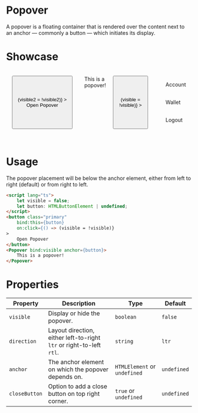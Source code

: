 <script lang="ts">
    import Popover from "$lib/components/Popover.svelte";
    import {IconMenu, IconAccount, IconExit, IconWallet, IconLightMode, IconDarkMode} from "$lib/icons";
    let visible = false;
    let button: HTMLButtonElement | undefined;
    let visible2 = false;
    let button2: HTMLButtonElement | undefined;
</script>

# Popover

A popover is a floating container that is rendered over the content
next to an anchor — commonly a button — which initiates its display.
<br />

# Showcase

<div id="display">
    <button 
        class="primary"
        bind:this={button2} 
        on:click={() => (visible2 = !visible2)}
    >
        Open Popover
    </button>
    <Popover bind:visible={visible2} anchor={button2}>
        This is a popover!
    </Popover>
    <button
        data-tid="account-menu"
        class="icon-only toggle"
        bind:this={button}
        on:click={() => (visible = !visible)}
    >  
        <IconMenu size={40}/>
    </button>
    <Popover bind:visible anchor={button} closeButton>
        <div class="account">
            <span class="account_icon">
                <IconAccount size={34} />
            </span>Account
        </div>
        <div class="account">
            <span class="account_icon">
                <IconWallet size={34}/>
            </span>Wallet
        </div>
        <div class="account">
            <span class="account_icon">
                <IconExit size={34}/>
            </span>Logout
        </div>
    </Popover>
</div>

<style>
    #display {
        padding: 1rem;
        display: flex;
    }
    .account {
        height: 3rem;
        display: flex;
        align-items: center;
    }
    .account:hover {
        cursor: pointer;
    }
    .account_icon {
        margin-right: 1rem;
    }
    .mode {
        display: flex;
        height: 2rem;
        padding: 1rem 0;
        align-items: center;
        justify-content: space-evenly;
        border-radius: 15px;
    }
    .mode:hover {
        cursor: pointer;
    }
    button {
        margin-right: 2rem;
    }
    .selected {
        background-color: grey;
    }
</style>
<br />

# Usage

The popover placement will be below the anchor element, either from left to right (default)
or from right to left.

```html
<script lang="ts">
    let visible = false;
    let button: HTMLButtonElement | undefined;
</script>
<button class="primary"
    bind:this={button}
    on:click={() => (visible = !visible)}
>
    Open Popover
</button>
<Popover bind:visible anchor={button}>
    This is a popover!
</Popover>
```

# Properties

| Property      | Description                                                          | Type                         | Default     |
| ------------- | -------------------------------------------------------------------- | ---------------------------- | ----------- |
| `visible`     | Display or hide the popover.                                         | `boolean`                    | `false`     |
| `direction`   | Layout direction, either left-to-right `ltr` or right-to-left `rtl`. | `string`                     | `ltr`       |
| `anchor`      | The anchor element on which the popover depends on.                  | `HTMLElement` or `undefined` | `undefined` |
| `closeButton` | Option to add a close button on top right corner.                    | `true` or `undefined`        | `undefined` |
